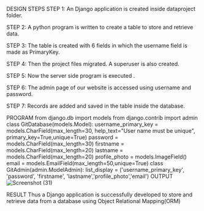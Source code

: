 DESIGN STEPS
STEP 1:
An Django application is created inside dataproject folder.

STEP 2:
A python program is written to create a table to store and retrieve data.

STEP 3:
The table is created with 6 fields in which the username field is made as PrimaryKey.

STEP 4:
Then the project files migrated. A superuser is also created.

STEP 5:
Now the server side program is executed .

STEP 6:
The admin page of our website is accessed using username and password.

STEP 7:
Records are added and saved in the table inside the database.

PROGRAM
from django.db import models
from django.contrib import admin
class GitDatabase(models.Model):
    username_primary_key = models.CharField(max_length=30, help_text="User name must be unique", primary_key=True,unique=True)
    password = models.CharField(max_length=30)
    firstname = models.CharField(max_length=20)
    lastname = models.CharField(max_length=20)
    profile_photo = models.ImageField()
    email = models.EmailField(max_length=50,unique=True)
class GitAdmin(admin.ModelAdmin):
    list_display = ('username_primary_key', 'password', 'firstname', 'lastname','profile_photo','email')
OUTPUT
![Screenshot (31)](https://github.com/vtgvasanth/django-orm-app/assets/128463280/229d0234-cc21-42a1-afb5-892c6a82df8b)


RESULT
Thus a Django application is successfully developed to store and retrieve data from a database using Object Relational Mapping(ORM)
